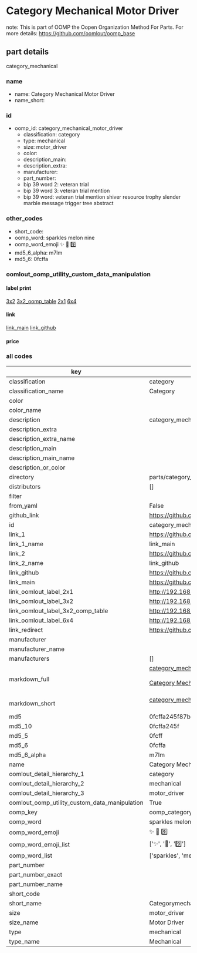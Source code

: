 # Category Mechanical Motor Driver  

note: This is part of OOMP the Oopen Organization Method For Parts. For more details: https://github.com/oomlout/oomp_base

##  part details
  



category_mechanical



### name
* name: Category Mechanical Motor Driver
* name_short: 
### id
* oomp_id: category_mechanical_motor_driver
  * classification: category
  * type: mechanical
  * size: motor_driver
  * color: 
  * description_main: 
  * description_extra: 
  * manufacturer: 
  * part_number: 
  * bip 39 word 2: veteran trial
  * bip 39 word 3: veteran trial mention
  * bip 39 word: veteran trial mention shiver resource trophy slender marble message trigger tree abstract

### other_codes
* short_code: 
* oomp_word: sparkles melon nine
* oomp_word_emoji :sparkles: :melon: :nine:
* md5_6_alpha: m7lm
* md5_6: 0fcffa






### oomlout_oomp_utility_custom_data_manipulation
#### label print
[3x2](http://192.168.1.245:1112/?label=oomp%20m7lm)
[3x2_oomp_table](http://192.168.1.108:1112/?label=oomp%20m7lm)
[2x1](http://192.168.1.242:1112/?label=oomp%20m7lm)
[6x4](http://192.168.1.55:1112/?label=oomp%20m7lm)    

#### link

[link_main](https://github.com/oomlout/oomlout_oomp_version_1_messy/tree/main/parts/category_mechanical_motor_driver) [link_github](https://github.com/oomlout/oomlout_oomp_version_1_messy/tree/main/parts/category_mechanical_motor_driver)                             

#### price







### all codes 
| key | value |  
| --- | --- |  
| classification | category |  
| classification_name | Category |  
| color |  |  
| color_name |  |  
| description | category_mechanical |  
| description_extra |  |  
| description_extra_name |  |  
| description_main |  |  
| description_main_name |  |  
| description_or_color |   |  
| directory | parts/category_mechanical_motor_driver |  
| distributors | [] |  
| filter |  |  
| from_yaml | False |  
| github_link | https://github.com/oomlout/oomlout_oomp_part_src/tree/main/parts/category_mechanical_motor_driver |  
| id | category_mechanical_motor_driver |  
| link_1 | https://github.com/oomlout/oomlout_oomp_version_1_messy/tree/main/parts/category_mechanical_motor_driver |  
| link_1_name | link_main |  
| link_2 | https://github.com/oomlout/oomlout_oomp_version_1_messy/tree/main/parts/category_mechanical_motor_driver |  
| link_2_name | link_github |  
| link_github | https://github.com/oomlout/oomlout_oomp_version_1_messy/tree/main/parts/category_mechanical_motor_driver |  
| link_main | https://github.com/oomlout/oomlout_oomp_version_1_messy/tree/main/parts/category_mechanical_motor_driver |  
| link_oomlout_label_2x1 | http://192.168.1.242:1112/?label=oomp%20m7lm |  
| link_oomlout_label_3x2 | http://192.168.1.245:1112/?label=oomp%20m7lm |  
| link_oomlout_label_3x2_oomp_table | http://192.168.1.108:1112/?label=oomp%20m7lm |  
| link_oomlout_label_6x4 | http://192.168.1.55:1112/?label=oomp%20m7lm |  
| link_redirect | https://github.com/oomlout/oomlout_oomp_version_1_messy/tree/main/parts/category_mechanical_motor_driver |  
| manufacturer |  |  
| manufacturer_name |  |  
| manufacturers | [] |  
| markdown_full | [category_mechanical_motor_driver](none)<br>[](none)<br>[Category Mechanical Motor Driver](none)<br><br> |  
| markdown_short | [category_mechanical_motor_driver](none)<br><br> |  
| md5 | 0fcffa245f87b96ba3dbcc63163a0f99 |  
| md5_10 | 0fcffa245f |  
| md5_5 | 0fcff |  
| md5_6 | 0fcffa |  
| md5_6_alpha | m7lm |  
| name | Category Mechanical Motor Driver |  
| oomlout_detail_hierarchy_1 | category |  
| oomlout_detail_hierarchy_2 | mechanical |  
| oomlout_detail_hierarchy_3 | motor_driver |  
| oomlout_oomp_utility_custom_data_manipulation | True |  
| oomp_key | oomp_category_mechanical_motor_driver |  
| oomp_word | sparkles melon nine |  
| oomp_word_emoji | :sparkles: :melon: :nine: |  
| oomp_word_emoji_list | [':sparkles:', ':melon:', ':nine:'] |  
| oomp_word_list | ['sparkles', 'melon', 'nine'] |  
| part_number |  |  
| part_number_exact |  |  
| part_number_name |  |  
| short_code |  |  
| short_name | Categorymechanical |  
| size | motor_driver |  
| size_name | Motor Driver |  
| type | mechanical |  
| type_name | Mechanical |  
